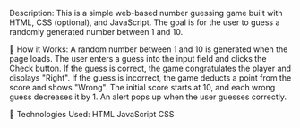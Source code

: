 Description:
This is a simple web-based number guessing game built with HTML, CSS (optional), and JavaScript. The goal is for the user to guess a randomly generated number between 1 and 10.

🔧 How it Works:
A random number between 1 and 10 is generated when the page loads.
The user enters a guess into the input field and clicks the Check button.
If the guess is correct, the game congratulates the player and displays "Right".
If the guess is incorrect, the game deducts a point from the score and shows "Wrong".
The initial score starts at 10, and each wrong guess decreases it by 1.
An alert pops up when the user guesses correctly.

🧠 Technologies Used:
HTML
JavaScript
CSS
